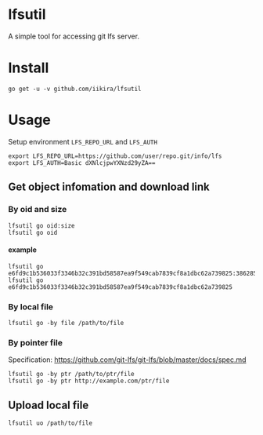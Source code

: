 # lfsutil
A simple tool for accessing git lfs server.

# Install
```
go get -u -v github.com/iikira/lfsutil
```

# Usage

Setup environment `LFS_REPO_URL` and `LFS_AUTH`
```
export LFS_REPO_URL=https://github.com/user/repo.git/info/lfs
export LFS_AUTH=Basic dXNlcjpwYXNzd29yZA==
```

## Get object infomation and download link

### By oid and size
```
lfsutil go oid:size
lfsutil go oid
```

#### example
```
lfsutil go e6fd9c1b536033f3346b32c391bd58587ea9f549cab7839cf8a1dbc62a739825:3862852
lfsutil go e6fd9c1b536033f3346b32c391bd58587ea9f549cab7839cf8a1dbc62a739825
```

### By local file
```
lfsutil go -by file /path/to/file
```

### By pointer file
Specification: https://github.com/git-lfs/git-lfs/blob/master/docs/spec.md
```
lfsutil go -by ptr /path/to/ptr/file
lfsutil go -by ptr http://example.com/ptr/file
```

## Upload local file
```
lfsutil uo /path/to/file
```
